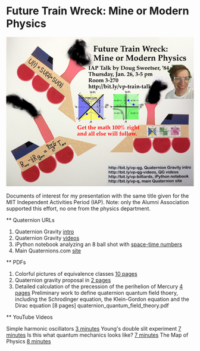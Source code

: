 # Future Train Wreck: Mine or Modern Physics

![](train_wreck_poster.small.png)

Documents of interest for my presentation with the same title given for the
MIT Independent Activities Period (IAP). Note: only the Alumni Association
supported this effort, no one from the physics department.

** Quaternion URLs

1. Quaternion Gravity [intro](http://bit.ly/vp-qg)
1. Quaternion Gravity [videos](http://bit.ly/vp-qg-videos)
1. iPython notebook analyzing an 8 ball shot with [space-time numbers](http://bit.ly/vp-billiards)
1. Main Quaternions.com [site](http://bit.ly/vp-q) 

** PDFs

1. Colorful pictures of equivalence classes [10 pages](equivalence_classes_summary.pdf)
1. Quaternion gravity proposal in [2 pages](quaternion_gravity_in_2_pages.pdf)
1. Detailed calculation of the precession of the perihelion of Mercury [4 pages](precession.pdf)
Preliminary work to define quaternion quantum field thoery, including the
Schrodinger equation, the Klein-Gordon equation and the Dirac equation [8 pages] quaternion_quantum_field_theory.pdf

** YouTube Videos

Simple harmonic oscillators [3
minutes](https://www.youtube.com/watch?v=efYhDxm1m-g&index=1&list=PL5D_p8q0VLMGW0_-1i2UbzI-cuiIVI8Xf&t=83s)
Young's double slit experiment [7
minutes](https://www.youtube.com/watch?v=CN-wjj_phVA&index=4&list=PL5D_p8q0VLMGW0_-1i2UbzI-cuiIVI8Xf&t=28s)
Is this what quantum mechanics looks like? [7
minutes](https://www.youtube.com/watch?v=WIyTZDHuarQ&index=3&list=PL5D_p8q0VLMGW0_-1i2UbzI-cuiIVI8Xf&t=17s)
The Map of Physics [8
minutes](https://www.youtube.com/watch?v=ZihywtixUYo&index=2&list=PL5D_p8q0VLMGW0_-1i2UbzI-cuiIVI8Xf&t=12s)

